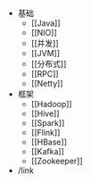 - 基础
	- [[Java]]
	- [[NIO]]
	- [[并发]]
	- [[JVM]]
	- [[分布式]]
	- [[RPC]]
	- [[Netty]]
- 框架
	- [[Hadoop]]
	- [[Hive]]
	- [[Spark]]
	- [[Flink]]
	- [[HBase]]
	- [[Kafka]]
	- [[Zookeeper]]
- /link